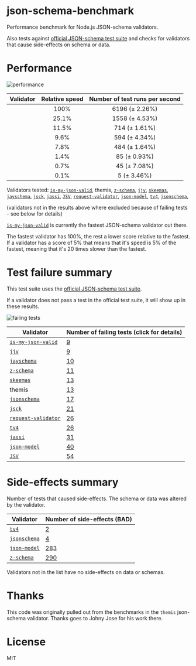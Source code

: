 # json-schema-benchmark
Performance benchmark for Node.js JSON-schema validators.

Also tests against [official JSON-schema test suite](https://github.com/json-schema/JSON-Schema-Test-Suite) and checks
for validators that cause side-effects on schema or data.

# Performance

![performance](https://chart.googleapis.com/chart?chxt=x,y&cht=bhs&chco=76A4FB&chls=2.0&chbh=46,4,1&chs=600x420&chxl=-1:|is-my-json-valid|themis|jsck|z-schema|jjv|skeemas|request-validator|jayschema&chd=t:100,25.1,11.5,9.6,7.8,1.4,0.7,0.1)

|Validator|Relative speed|Number of test runs per second|
|---------|:------------:|:----------------------------:|
||100%|6196 (± 2.26%)|
||25.1%|1558 (± 4.53%)|
||11.5%|714 (± 1.61%)|
||9.6%|594 (± 4.34%)|
||7.8%|484 (± 1.64%)|
||1.4%|85 (± 0.93%)|
||0.7%|45 (± 7.08%)|
||0.1%|5 (± 3.46%)|

Validators tested: [`is-my-json-valid`](https://github.com/mafintosh/is-my-json-valid), themis, [`z-schema`](https://github.com/zaggino/z-schema), [`jjv`](https://github.com/acornejo/jjv), [`skeemas`](https://github.com/Prestaul/skeemas), [`jayschema`](https://github.com/natesilva/jayschema), [`jsck`](https://github.com/pandastrike/jsck), [`jassi`](https://github.com/iclanzan/jassi), [`JSV`](http://github.com/garycourt/JSV), [`request-validator`](https://github.com/bugventure/request-validator), [`json-model`](https://github.com/geraintluff/json-model), [`tv4`](https://github.com/geraintluff/tv4), [`jsonschema`](https://github.com/tdegrunt/jsonschema), 

(validators not in the results above where excluded because of failing tests - see below for details)

[`is-my-json-valid`](https://github.com/mafintosh/is-my-json-valid) is currently the fastest JSON-schema validator out there.

The fastest validator has 100%, the rest a lower score relative to the fastest.
If a validator has a score of 5% that means that it's speed is 5% of the fastest,
meaning that it's 20 times slower than the fastest.

# Test failure summary

This test suite uses the [official JSON-schema test suite](https://github.com/json-schema/JSON-Schema-Test-Suite).

If a validator does not pass a test in the official test suite, it will show up in these results.

![failing tests](https://chart.googleapis.com/chart?chxt=x,y&cht=bhs&chco=76A4FB&chls=2.0&chbh=26,4,1&chs=600x410&chxl=-1:|is-my-json-valid|jjv|jayschema|z-schema|skeemas|themis|jsonschema|jsck|request-validator|tv4|jassi|json-model|JSV&chd=t:9,9,10,11,13,13,17,21,26,26,31,40,54&chxr=0,0,54&chds=0,54)

|Validator|Number of failing tests (click for details)|
|---------|-----------------------|
|[`is-my-json-valid`](https://github.com/mafintosh/is-my-json-valid)|[9](https://github.com/Muscula/json-schema-benchmark/blob/master/reports/is-my-json-valid.md)|
|[`jjv`](https://github.com/acornejo/jjv)|[9](https://github.com/Muscula/json-schema-benchmark/blob/master/reports/jjv.md)|
|[`jayschema`](https://github.com/natesilva/jayschema)|[10](https://github.com/Muscula/json-schema-benchmark/blob/master/reports/jayschema.md)|
|[`z-schema`](https://github.com/zaggino/z-schema)|[11](https://github.com/Muscula/json-schema-benchmark/blob/master/reports/z-schema.md)|
|[`skeemas`](https://github.com/Prestaul/skeemas)|[13](https://github.com/Muscula/json-schema-benchmark/blob/master/reports/skeemas.md)|
|themis|[13](https://github.com/Muscula/json-schema-benchmark/blob/master/reports/themis.md)|
|[`jsonschema`](https://github.com/tdegrunt/jsonschema)|[17](https://github.com/Muscula/json-schema-benchmark/blob/master/reports/jsonschema.md)|
|[`jsck`](https://github.com/pandastrike/jsck)|[21](https://github.com/Muscula/json-schema-benchmark/blob/master/reports/jsck.md)|
|[`request-validator`](https://github.com/bugventure/request-validator)|[26](https://github.com/Muscula/json-schema-benchmark/blob/master/reports/request-validator.md)|
|[`tv4`](https://github.com/geraintluff/tv4)|[26](https://github.com/Muscula/json-schema-benchmark/blob/master/reports/tv4.md)|
|[`jassi`](https://github.com/iclanzan/jassi)|[31](https://github.com/Muscula/json-schema-benchmark/blob/master/reports/jassi.md)|
|[`json-model`](https://github.com/geraintluff/json-model)|[40](https://github.com/Muscula/json-schema-benchmark/blob/master/reports/json-model.md)|
|[`JSV`](http://github.com/garycourt/JSV)|[54](https://github.com/Muscula/json-schema-benchmark/blob/master/reports/JSV.md)|

# Side-effects summary

Number of tests that caused side-effects. The schema or data was altered by the validator.

|Validator|Number of side-effects (BAD)|
|---------|----------------------------|
|[`tv4`](https://github.com/geraintluff/tv4)|[2](https://github.com/Muscula/json-schema-benchmark/blob/master/reports/tv4-side-effects.md)|
|[`jsonschema`](https://github.com/tdegrunt/jsonschema)|[4](https://github.com/Muscula/json-schema-benchmark/blob/master/reports/jsonschema-side-effects.md)|
|[`json-model`](https://github.com/geraintluff/json-model)|[283](https://github.com/Muscula/json-schema-benchmark/blob/master/reports/json-model-side-effects.md)|
|[`z-schema`](https://github.com/zaggino/z-schema)|[290](https://github.com/Muscula/json-schema-benchmark/blob/master/reports/z-schema-side-effects.md)|

Validators not in the list have no side-effects on data or schemas.

# Thanks
This code was originally pulled out from the benchmarks in the `themis` json-schema validator.
Thanks goes to Johny Jose for his work there.

# License
MIT
